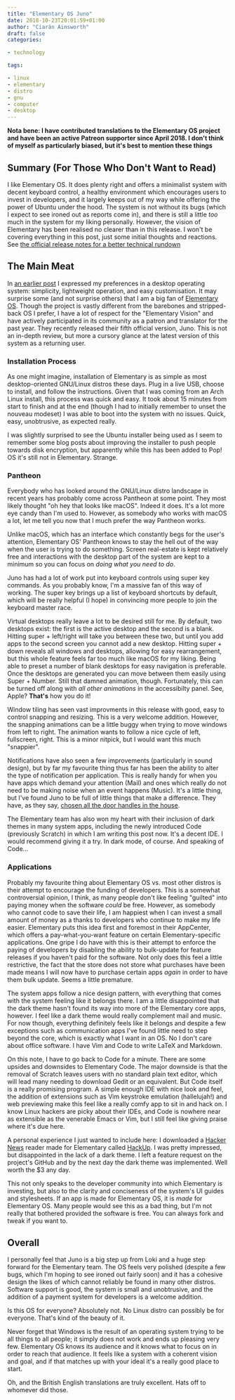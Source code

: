 ```yaml
---
title: "Elementary OS Juno"
date: 2018-10-23T20:01:59+01:00
author: "Ciarán Ainsworth"
draft: false
categories:

- technology

tags:

- linux
- elementary
- distro
- gnu
- computer
- desktop
---
```


**__Nota bene: I have contributed translations to the Elementary OS project and have been an active Patreon supporter since April 2018. I don't think of myself as particularly biased, but it's best to mention these things__**

## Summary (For Those Who Don't Want to Read)

I like Elementary OS. It does plenty right and offers a minimalist system with decent keyboard control, a healthy environment which encourages users to invest in developers, and it largely keeps out of my way while offering the power of Ubuntu under the hood. The system is not without its bugs (which I expect to see ironed out as reports come in), and there is still a little *too* much in the system for my liking personally. However, the vision of Elementary has been realised no clearer than in this release. I won't be covering everything in this post, just some initial thoughts and reactions. See [the official release notes for a better technical rundown](https://medium.com/elementaryos/elementary-os-5-juno-is-here-471dfdedc7b3)

## The Main Meat

In [an earlier post](https://rootkey.co.uk/post/2018-10-02-personal-matters/) I expressed my preferences in a desktop operating system: simplicity, lightweight operation, and easy customisation. It may surprise some (and not surprise others) that I am a big fan of [Elementary OS](https://elementary.io). Though the project is vastly different from the barebones and stripped-back OS I prefer, I have a lot of respect for the "Elementary Vision" and have actively participated in its community as a patron and translator for the past year. They recently released their fifth official version, Juno. This is not an in-depth review, but more a cursory glance at the latest version of this system as a returning user.

### Installation Process

As one might imagine, installation of Elementary is as simple as most desktop-oriented GNU/Linux distros these days. Plug in a live USB, choose to install, and follow the instructions. Given that I was coming from an Arch Linux install, this process was quick and easy. It took about 15 minutes from start to finish and at the end (though I had to initially remember to unset the nouveau modeset) I was able to boot into the system with no issues. Quick, easy, unobtrusive, as expected really.

I was slightly surprised to see the Ubuntu installer being used as I seem to remember some blog posts about improving the installer to push people towards disk encryption, but apparently while this has been added to Pop! OS it's still not in Elementary. Strange.

### Pantheon

Everybody who has looked around the GNU/Linux distro landscape in recent years has probably come across Pantheon at some point. They most likely thought "oh hey that looks like macOS". Indeed it does. It's a lot more eye candy than I'm used to. However, as somebody who works with macOS a lot, let me tell you now that I much prefer the way Pantheon works.

Unlike macOS, which has an interface which constantly begs for the user's attention, Elementary OS' Pantheon knows to stay the hell out of the way when the user is trying to do something. Screen real-estate is kept relatively free and interactions with the desktop part of the system are kept to a minimum so you can focus on *doing what you need to do*.

Juno has had a lot of work put into keyboard controls using super key commands. As you probably know, I'm a massive fan of this way of working. The super key brings up a list of keyboard shortcuts by default, which will be really helpful (I hope) in convincing more people to join the keyboard master race.

Virtual desktops really leave a lot to be desired still for me. By default, two desktops exist: the first is the active desktop and the second is a blank. Hitting super + left/right will take you between these two, but until you add apps to the second screen you cannot add a new desktop. Hitting super + down reveals all windows and desktops, allowing for easy rearrangement, but this whole feature feels far too much like macOS for my liking. Being able to preset a number of blank desktops for easy navigation is preferable. Once the desktops are generated you can move between them easily using Super + Number. Still that damned animation, though. Fortunately, this can be turned off along with *all other animations* in the accessibilty panel. See, Apple? __That's__ how you do it!

Window tiling has seen vast improvments in this release with good, easy to control snapping and resizing. This is a very welcome addition. However, the snapping animations can be a little buggy when trying to move windows from left to right. The animation wants to follow a nice cycle of left, fullscreen, right. This is a minor nitpick, but I would want this much "snappier".

Notifications have also seen a few improvements (particularly in sound design), but by far my favourite thing thus far has been the ability to alter the type of notification per application. This is really handy for when you have apps which demand your attention (Mail) and ones which really do not need to be making noise when an event happens (Music). It's a little thing, but I've found Juno to be full of little things that make a difference. They have, as they say, [chosen all the door handles in the house](https://eu.usatoday.com/story/life/2015/07/12/designer-real-estate-home-decoration/30047291/).

The Elementary team has also won my heart with their inclusion of dark themes in many system apps, including the newly introduced Code (previously Scratch) in which I am writing this post now. It's a decent IDE. I would recommend giving it a try. In dark mode, of course. And speaking of Code...

### Applications

Probably my favourite thing about Elementary OS vs. most other distros is their attempt to encourage the funding of developers. This is a somewhat controversial opinion, I think, as many people don't like feeling "guilted" into paying money when the software *could* be free. However, as somebody who cannot code to save their life, I am happiest when I can invest a small amount of money as a thanks to developers who continue to make my life easier. Elementary puts this idea first and foremost in their AppCenter, which offers a pay-what-you-want feature on certain Elementary-specific applications. One gripe I do have with this is their attempt to enforce the paying of developers by disabling the ability to bulk-update for feature releases if you haven't paid for the software. Not only does this feel a little restrictive, the fact that the store does not store what purchases have been made means I will now have to purchase certain apps *again* in order to have them bulk update. Seems a little premature.

The system apps follow a nice design pattern, with everything that comes with the system feeling like it belongs there. I am a little disappointed that the dark theme hasn't found its way into more of the Elementary core apps, however. I feel like a dark theme would really complement mail and music. For now though, everything definitely feels like it belongs and despite a few exceptions such as communication apps I've found little need to step beyond the core, which is exactly what I want in an OS. No I don't care about office software. I have Vim and Code to write LaTeX and Markdown.

On this note, I have to go back to Code for a minute. There are some upsides and downsides to Elementary Code. The major downside is that the removal of Scratch leaves users with no standard plain text editor, which will lead many needing to download Gedit or an equivalent. But Code itself is a really promising program. A simple enough IDE with nice look and feel, the addition of extensions such as Vim keystroke emulation (hallelujah!) and web previewing make this feel like a really comfy app to sit in and hack on. I know Linux hackers are picky about their IDEs, and Code is nowhere near as extensible as the venerable Emacs or Vim, but I still feel like giving praise where it's due here.

A personal experience I just wanted to include here: I downloaded a [Hacker News](https://news.ycombinator.com) reader made for Elementary called [HackUp](https://github.com/mdh34/hackup). I was pretty impressed, but disappointed in the lack of a dark theme. I left a feature request on the project's GitHub and by the next day the dark theme was implemented. Well worth the $3 any day.

This not only speaks to the developer community into which Elementary is investing, but also to the clarity and conciseness of the system's UI guides and stylesheets. If an app is made for Elementary OS, it is *made* for Elementary OS. Many people would see this as a bad thing, but I'm not really that bothered provided the software is free. You can always fork and tweak if you want to.

## Overall

I personally feel that Juno is a big step up from Loki and a huge step forward for the Elementary team. The OS feels very polished (despite a few bugs, which I'm hoping to see ironed out fairly soon) and it has a cohesive design the likes of which cannot reliably be found in many other distros. Software support is good, the system is small and unobtrusive, and the addition of a payment system for developers is a welcome addition.

Is this OS for everyone? Absolutely not. No Linux distro can possibly be for everyone. That's kind of the beauty of it.

Never forget that Windows is the result of an operating system trying to be all things to all people; it simply does not work and ends up pleasing very few. Elementary OS knows its audience and it knows what to focus on in order to reach that audience. It feels like a system with a coherent vision and goal, and if that matches up with your ideal it's a really good place to start.

Oh, and the British English translations are truly excellent. Hats off to whomever did those.
